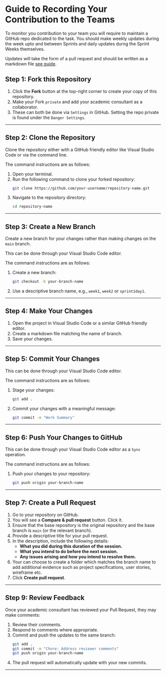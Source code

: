 # Guide to Recording Your Contribution to the Teams

To monitor you contribution to your team you will require to maintain a GitHub repo dedicated to the task.  You should make weekly updates during the week upto and between Sprints and daily updates durng the Sprint Weeks themselves.

Updates will take the form of a pull request and should be written as a markdown file [see guide](https://docs.github.com/en/get-started/writing-on-github/getting-started-with-writing-and-formatting-on-github/basic-writing-and-formatting-syntax).

## **Step 1: Fork this Repository**
1. Click the **Fork** button at the top-right corner to create your copy of this repository.
2. Make your Fork `private` and add your academic consultant as a collaborator.  
3. These can both be done via `Settings` in GitHub.  Setting the repo private is found under the `Danger Settings`.

---

## **Step 2: Clone the Repository**

Clone the repository either with a GitHub friendly editor like Visual Studio Code or via the command line.

The command instructions are as follows:

1. Open your terminal.
3. Run the following command to clone your forked repository:
   ```bash
   git clone https://github.com/your-username/repository-name.git
   ```
4. Navigate to the repository directory:
   ```bash
   cd repository-name
   ```

---

## **Step 3: Create a New Branch**
Create a new branch for your changes rather than making changes on the `main` branch.

This can be done through your Visual Studio Code editor.

The command instructions are as follows:

1. Create a new branch:
   ```bash
   git checkout -b your-branch-name
   ```
2. Use a descriptive branch name, e.g., `week1`, `week2` or `sprint1day1`.

---

## **Step 4: Make Your Changes**

1. Open the project in Visual Studio Code or a similar GitHub friendly editor.
2. Create a markdown file matching the name of branch.
3. Save your changes.

---

## **Step 5: Commit Your Changes**

This can be done through your Visual Studio Code editor.

The command instructions are as follows:

1. Stage your changes:
   ```bash
   git add .
   ```
2. Commit your changes with a meaningful message:
   ```bash
   git commit -m "Work Summary"
   ```

---

## **Step 6: Push Your Changes to GitHub**

This can be done through your Visual Studio Code editor as a `Sync` operation.

The command instructions are as follows:

1. Push your changes to your repository:
   ```bash
   git push origin your-branch-name
   ```

---

## **Step 7: Create a Pull Request**

1. Go to your repository on GitHub.
2. You will see a **Compare & pull request** button. Click it.
3. Ensure that the base repository is the original repository and the base branch is `main` (or the relevant branch).
4. Provide a descriptive title for your pull request.
5. In the description, include the following details:
   - **What you did during this duration of the session.**
   - **What you intend to do before the next session.**
   - **Any issues arising and how you intend to resolve them.**
6. Your can choose to create a folder which matches the branch name to add additional evidence such as project specifications, user stories, wireframe etc.
7. Click **Create pull request**.

---

## **Step 9: Review Feedback**
Once your academic consultant has reviewed your Pull Request, they may make comments:
1. Review their comments.
2. Respond to comments where appropriate.
3. Commit and push the updates to the same branch:
   ```bash
   git add .
   git commit -m "Chore: Address reviewer comments"
   git push origin your-branch-name
   ```
4. The pull request will automatically update with your new commits.


---





